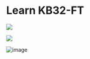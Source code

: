 # Learn KB32-FT

![](.gitbook/assets/image%20%282%29.png)



![](https://ff.lnwfile.com/_/ff/_raw/ax/ox/do.png)

![image](https://ff.lnwfile.com/_/ff/_raw/jl/jc/xw.png)

